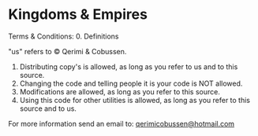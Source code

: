 # Kingdoms & Empires

Terms & Conditions:
0. Definitions

"us" refers to © Qerimi & Cobussen.

1. Distributing copy's is allowed, as long as you refer to us and to this source.
2. Changing the code and telling people it is your code is NOT allowed.
3. Modifications are allowed, as long as you refer to this source.
4. Using this code for other utilities is allowed, as long as you refer to this source and to us.

For more information send an email to:
qerimicobussen@hotmail.com
